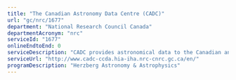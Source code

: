 ```yaml
---
title: "The Canadian Astronomy Data Centre (CADC)"
url: "gc/nrc/1677"
department: "National Research Council Canada"
departmentAcronym: "nrc"
serviceId: "1677"
onlineEndtoEnd: 0
serviceDescription: "CADC provides astronomical data to the Canadian and global astronomical communities. It is a web-based observatory that houses some of the world's most important astronomical data collections, including those from the Canada-France-Hawaii Telescope ( CFHT ), the twin Gemini telescopes and the James Clerk Maxwell Telescope."
serviceUrl: "http://www.cadc-ccda.hia-iha.nrc-cnrc.gc.ca/en/"
programDescription: "Herzberg Astronomy & Astrophysics"
---
```

